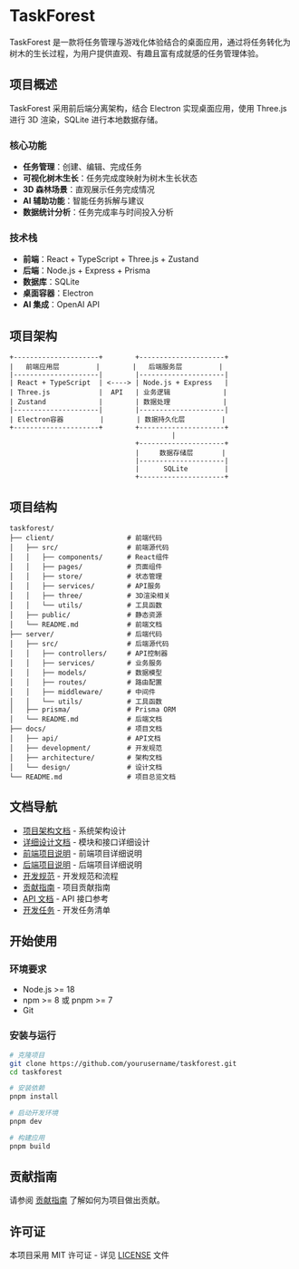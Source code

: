 # TaskForest

TaskForest 是一款将任务管理与游戏化体验结合的桌面应用，通过将任务转化为树木的生长过程，为用户提供直观、有趣且富有成就感的任务管理体验。

## 项目概述

TaskForest 采用前后端分离架构，结合 Electron 实现桌面应用，使用 Three.js 进行 3D 渲染，SQLite 进行本地数据存储。

### 核心功能
- **任务管理**：创建、编辑、完成任务
- **可视化树木生长**：任务完成度映射为树木生长状态
- **3D 森林场景**：直观展示任务完成情况
- **AI 辅助功能**：智能任务拆解与建议
- **数据统计分析**：任务完成率与时间投入分析

### 技术栈
- **前端**：React + TypeScript + Three.js + Zustand
- **后端**：Node.js + Express + Prisma
- **数据库**：SQLite
- **桌面容器**：Electron
- **AI 集成**：OpenAI API

## 项目架构

```
+---------------------+        +---------------------+
|   前端应用层         |        |   后端服务层         |
|---------------------|        |---------------------|
| React + TypeScript  | <----> | Node.js + Express   |
| Three.js            |  API   | 业务逻辑             |
| Zustand             |        | 数据处理             |
|---------------------|        |---------------------|
| Electron容器         |        | 数据持久化层         |
+---------------------+        +---------------------+
                                        |
                               +---------------------+
                               |     数据存储层       |
                               |---------------------|  
                               |      SQLite         |
                               +---------------------+
```

## 项目结构

```
taskforest/
├── client/                  # 前端代码
│   ├── src/                 # 前端源代码
│   │   ├── components/      # React组件
│   │   ├── pages/           # 页面组件
│   │   ├── store/           # 状态管理
│   │   ├── services/        # API服务
│   │   ├── three/           # 3D渲染相关
│   │   └── utils/           # 工具函数
│   ├── public/              # 静态资源
│   └── README.md            # 前端文档
├── server/                  # 后端代码
│   ├── src/                 # 后端源代码
│   │   ├── controllers/     # API控制器
│   │   ├── services/        # 业务服务
│   │   ├── models/          # 数据模型
│   │   ├── routes/          # 路由配置
│   │   ├── middleware/      # 中间件
│   │   └── utils/           # 工具函数
│   ├── prisma/              # Prisma ORM
│   └── README.md            # 后端文档
├── docs/                    # 项目文档
│   ├── api/                 # API文档
│   ├── development/         # 开发规范
│   ├── architecture/        # 架构文档
│   └── design/              # 设计文档
└── README.md                # 项目总览文档
```

## 文档导航

- [项目架构文档](./docs/architecture/architecture_overview.md) - 系统架构设计
- [详细设计文档](./docs/design/detailed_design.md) - 模块和接口详细设计
- [前端项目说明](./client/README.md) - 前端项目详细说明
- [后端项目说明](./server/README.md) - 后端项目详细说明
- [开发规范](./docs/development/standards.md) - 开发规范和流程
- [贡献指南](./docs/development/contributing.md) - 项目贡献指南
- [API 文档](./docs/api/api_reference.md) - API 接口参考
- [开发任务](./docs/development_tasks.md) - 开发任务清单

## 开始使用

### 环境要求
- Node.js >= 18
- npm >= 8 或 pnpm >= 7
- Git

### 安装与运行
```bash
# 克隆项目
git clone https://github.com/yourusername/taskforest.git
cd taskforest

# 安装依赖
pnpm install

# 启动开发环境
pnpm dev

# 构建应用
pnpm build
```

## 贡献指南

请参阅 [贡献指南](./docs/development/contributing.md) 了解如何为项目做出贡献。

## 许可证

本项目采用 MIT 许可证 - 详见 [LICENSE](LICENSE) 文件